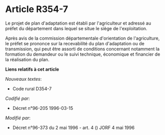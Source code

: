 # Article R354-7

Le projet de plan d'adaptation est établi par l'agriculteur et adressé au préfet du département dans lequel se situe le siège
de l'exploitation.

Après avis de la commission départementale d'orientation de l'agriculture, le préfet se prononce sur la recevabilité du plan
d'adaptation ou de transmission, qui peut être assorti de conditions concernant notamment la formation du demandeur ou le
suivi technique, économique et financier de la réalisation du plan.

**Liens relatifs à cet article**

_Nouveaux textes_:

  - Code rural D354-7

_Codifié par_:

  - Décret n°96-205 1996-03-15

_Modifié par_:

  - Décret n°96-373 du 2 mai 1996 - art. 4 () JORF 4 mai 1996
